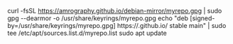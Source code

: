 curl -fsSL https://amrography.github.io/debian-mirror/myrepo.gpg | sudo gpg --dearmor -o /usr/share/keyrings/myrepo.gpg
echo "deb [signed-by=/usr/share/keyrings/myrepo.gpg] https://<username>.github.io/<repo> stable main" | sudo tee /etc/apt/sources.list.d/myrepo.list
sudo apt update

